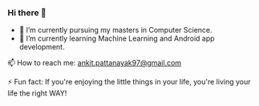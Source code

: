 ### Hi there 👋

<!--
**ankitwkd/ankitwkd** is a ✨ _special_ ✨ repository because its `README.md` (this file) appears on your GitHub profile.

Here are some ideas to get you started:
-->
- 🔭 I’m currently pursuing my masters in Computer Science.
- 🌱 I’m currently learning Machine Learning and Android app development.
<!-- - 👯 I’m looking to collaborate on
- 🤔 I’m looking for help with ...
- 💬 Ask me about ... -->
📫 How to reach me: ankit.pattanayak97@gmail.com
<!-- - 😄 Pronouns: ... -->
⚡ Fun fact: If you're enjoying the little things in your life, you're living your life the right WAY!

